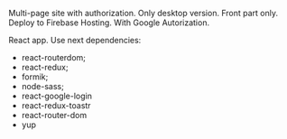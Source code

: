 Multi-page site with authorization.
Only desktop version.
Front part only.
Deploy to Firebase Hosting.
With Google Autorization.

React app.
Use next dependencies:
- react-routerdom;
- react-redux;
- formik;
- node-sass;
- react-google-login
- react-redux-toastr
- react-router-dom
- yup